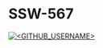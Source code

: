# SSW-567

[![<GITHUB_USERNAME>](https://circleci.com/gh/troyler/SSW-567.svg?style=svg)](https://app.circleci.com/pipelines/github/troyler/SSW-567?branch=HW05_a&filter=all)
